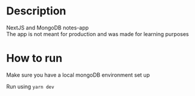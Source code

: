 # Description
NextJS and MongoDB notes-app\
The app is not meant for production and was made for learning purposes

# How to run

Make sure you have a local mongoDB environment set up

Run using `yarn dev`
